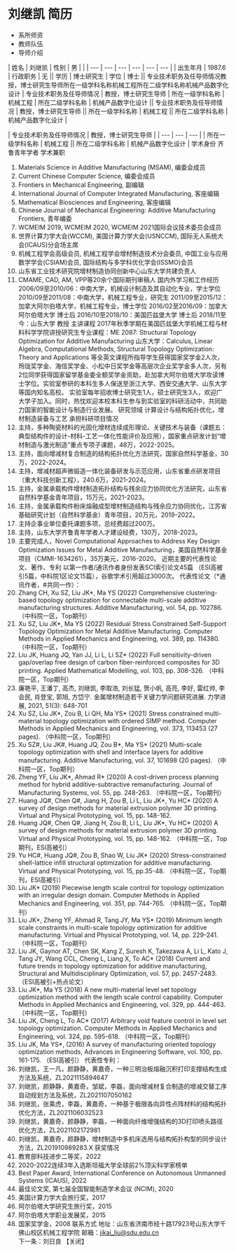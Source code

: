 # 刘继凯 简历
- 系所师资
- 教师队伍
- 导师介绍

| 姓名 | 刘继凯 | 性别 | 男 |  |
| --- | --- | --- | --- | --- | --- |
| 出生年月 | 1987.6 | 行政职务 | 无 || 学历 | 博士研究生 | 学位 | 博士 || 专业技术职务及任导师情况教授，博士研究生导师所在一级学科名称机械工程所在二级学科名称机械产品数字化设计 | 专业技术职务及任导师情况 | 教授，博士研究生导师 | 所在一级学科名称 | 机械工程 | 所在二级学科名称 | 机械产品数字化设计 || 专业技术职务及任导师情况 | 教授，博士研究生导师 || 所在一级学科名称 | 机械工程 || 所在二级学科名称 | 机械产品数字化设计 |

| 专业技术职务及任导师情况 | 教授，博士研究生导师 |
| --- | --- | --- |
| 所在一级学科名称 | 机械工程 || 所在二级学科名称 | 机械产品数字化设计 |
学术身份
齐鲁青年学者
学术兼职
1. Materials Science in Additive Manufacturing (MSAM), 编委会成员
2. Current Chinese Computer Science, 编委会成员
3. Frontiers in Mechanical Engineering, 副编辑
4. International Journal of Computer Integrated Manufacturing, 客座编辑
5. Mathematical Biosciences and Engineering, 客座编辑
6. Chinese Journal of Mechanical Engineering: Additive Manufacturing Frontiers, 青年编委
7. WCMEIM 2019, WCMEIM 2020, WCMEIM 2021国际会议技术委员会成员
8. 世界计算力学大会(WCCM), 美国计算力学大会(USNCCM), 国际无人系统大会(ICAUS)分会场主席
9. 机械工程学会高级会员, 机械工程学会增材制造技术分会委员, 中国工业与应用数学学会(CSIAM)会员, 国际结构与多学科优化学会(ISSMO)会员
10. 山东省工业技术研究院增材制造协同创新中心山东大学共建负责人
11. CMAME, CAD, AM, VPP等20余个国际期刊审稿人
国内外学习和工作经历
2006/09至2010/06：中南大学，机械设计制造及其自动化专业，学士学位
2010/09至2011/08：中南大学，机械工程专业，研究生
2011/09至2015/12：加拿大阿尔伯塔大学，机械工程专业，博士学位
2016/02至2016/09：加拿大阿尔伯塔大学 博士后
2016/10至2018/10：美国匹兹堡大学 博士后
2018/11至今：山东大学 教授
主讲课程
2017年秋季学期在美国匹兹堡大学机械工程与材料科学学院讲授研究生专业课程：ME 2087: Structural Topology Optimization for Additive Manufacturing
山东大学：Calculus, Linear Algebra, Computational Methods, Structural Topology Optimization: Theory and Applications 等全英文课程所指导学生获得国家奖学金2人次，玲珑奖学金、海信奖学金、小松中日奖学金等高层次企业奖学金多人次，另有2位同学获得国家留学基金委全额奖学金资助，赴加拿大阿尔伯塔大学攻读博士学位。实验室参研的本科生多人保送至浙江大学、西安交通大学、山东大学等国内知名高校。
实验室每年招收博士研究生1人，硕士研究生3人，欢迎广大学子加入。同时，热忱欢迎本校本科生参与到实验室的科研活动中，共同助力国家的智能设计与制造行业发展。
研究领域
计算设计与结构拓扑优化，增材制造装备与工艺
承担科研项目情况
1. 主持，多种陶瓷材料的光固化增材连续成形理论、关键技术与装备（课题五：典型结构件的设计-材料-工艺一体化性能评价及应用），国家重点研发计划“增材制造与激光制造”重点专项子课题，48万，2022-2025。
2. 主持，面向增减材复合制造的结构拓扑优化方法研究，国家自然科学基金，30万，2022-2024。
3. 主持，增减材超声微锻造一体化装备研发与示范应用，山东省重点研发项目（重大科技创新工程），240.6万，2021-2024。
4. 主持，金属承载构件增材制造拓扑结构与残余应力协同优化方法研究，山东省自然科学基金青年项目，15万元，2021-2023。
5. 主持，金属承载构件粉床熔融成型增材制造结构与残余应力协同优化，江苏省基础研究计划（自然科学基金）青年项目，20万元，2019-2022。
6. 主持企事业单位委托课题多项，总经费超过200万。
7. 主持，山东大学齐鲁青年学者人才建设经费，130万，2018-2023。
8. 主要完成人，Novel Computational Approaches to Address Key Design Optimization Issues for Metal Additive Manufacturing，美国自然科学基金项目（CMMI-1634261），35万美元，2016-2020。
近期主要的代表性论文、著作、专利
以第一作者/通讯作者身份发表SCI索引论文45篇 （ESI高被引5篇，中科院1区论文15篇），谷歌学术引用超过3000次。
代表性论文（*通讯作者，#共同一作）：
1. Zhang CH, Xu SZ, Liu JK*, Ma YS (2022) Comprehensive clustering-based topology optimization for connectable multi-scale additive manufacturing structures. Additive Manufacturing, vol. 54, pp. 102786. （中科院一区，Top期刊）
2. Xu SZ, Liu JK*, Ma YS (2022) Residual Stress Constrained Self-Support Topology Optimization for Metal Additive Manufacturing. Computer Methods in Applied Mechanics and Engineering, vol. 389, pp. 114380. （中科院一区，Top期刊）
3. Liu JK, Huang JQ, Yan JJ, Li L, Li SZ* (2022) Full sensitivity-driven gap/overlap free design of carbon fiber-reinforced composites for 3D printing. Applied Mathematical Modelling, vol. 103, pp. 308-326. （中科院一区，Top期刊）
4. 廉艳平, 王潘丁, 高杰, 刘继凯, 李取浩, 刘长猛, 贺小帆, 高亮, 李好, 雷红帅, 李会民, 肖登宝, 郭旭, 方岱宁. 金属增材制造若干关键力学问题研究进展. 力学进展, 2021, 51(3): 648-701
5. Xu SZ, Liu JK*, Zou B, Li QH, Ma YS* (2021) Stress constrained multi-material topology optimization with ordered SIMP method. Computer Methods in Applied Mechanics and Engineering, vol. 373, 113453 (27 pages). （中科院一区，Top期刊）
6. Xu SZ#, Liu JK#, Huang JQ, Zou B*, Ma YS* (2021) Multi-scale topology optimization with shell and interface layers for additive manufacturing. Additive Manufacturing, vol. 37, 101698 (20 pages). （中科院一区，Top期刊）
7. Zheng YF, Liu JK*, Ahmad R* (2020) A cost-driven process planning method for hybrid additive-subtractive remanufacturing. Journal of Manufacturing Systems, vol. 55, pp. 248-263. （中科院一区，Top期刊）
8. Huang JQ#, Chen Q#, Jiang H, Zou B, Li L, Liu JK*, Yu HC* (2020) A survey of design methods for material extrusion polymer 3D printing. Virtual and Physical Prototyping, vol. 15, pp. 148-162.
8. Huang JQ#, Chen Q#, Jiang H, Zou B, Li L, Liu JK*, Yu HC* (2020) A survey of design methods for material extrusion polymer 3D printing. Virtual and Physical Prototyping, vol. 15, pp. 148-162. （中科院一区，Top期刊，ESI高被引）
9. Yu HC#, Huang JQ#, Zou B, Shao W, Liu JK* (2020) Stress-constrained shell-lattice infill structural optimization for additive manufacturing. Virtual and Physical Prototyping, vol. 15, pp.35-48. （中科院一区，Top期刊，ESI高被引）
10. Liu JK* (2019) Piecewise length scale control for topology optimization with an irregular design domain. Computer Methods in Applied Mechanics and Engineering, vol. 351, pp. 744-765. （中科院一区，Top期刊）
11. Liu JK*, Zheng YF, Ahmad R, Tang JY, Ma YS* (2019) Minimum length scale constraints in multi-scale topology optimization for additive manufacturing. Virtual and Physical Prototyping, vol. 14, pp. 229-241. （中科院一区，Top期刊）
12. Liu JK, Gaynor AT, Chen SK, Kang Z, Suresh K, Takezawa A, Li L, Kato J, Tang JY, Wang CCL, Cheng L, Liang X, To AC* (2018) Current and future trends in topology optimization for additive manufacturing, Structural and Multidisciplinary Optimization, vol. 57, pp. 2457-2483. （ESI高被引+热点论文）
13. Liu JK*, Ma YS (2018) A new multi-material level set topology optimization method with the length scale control capability. Computer Methods in Applied Mechanics and Engineering, vol. 329, pp. 444-463. （中科院一区，Top期刊）
14. Liu JK, Cheng L, To AC* (2017) Arbitrary void feature control in level set topology optimization. Computer Methods in Applied Mechanics and Engineering, vol. 324, pp. 595-618. （中科院一区，Top期刊）
15. Liu JK, Ma YS*, (2016) A survey of manufacturing oriented topology optimization methods, Advances in Engineering Software, vol. 100, pp. 161-175. （ESI高被引）
代表性专利：
1. 刘继凯，王一凡，颜静静，黄嘉奇，一种三明治板熔融沉积打印支撑结构生成方法及系统，ZL2021115894647
2. 刘继凯，颜静静，黄嘉奇，邹斌，李磊，面向增减材复合制造的增减交替工序自动规划方法及系统，ZL2021107050162
3. 刘继凯，张乘虎，李磊，黄嘉奇，一种基于极限各向异性点阵材料的结构拓扑优化方法，ZL2021106032523
4. 刘继凯，黄嘉奇，颜静静，李磊，一种面向纤维增强结构的3D打印喷头路径优化方法，ZL2021102172981
5. 刘继凯，黄嘉奇，颜静静，增材制造中多机床选用与结构拓扑构型的同步设计方法，ZL201910989283.X
获奖情况
1. 教育部科技进步二等奖，2022
2. 2020-2022连续3年入选斯坦福大学全球前2%顶尖科学家榜单
3. Best Paper Award, International Conference on Autonomous Unmanned Systems (ICAUS), 2022
4. 最佳论文奖, 第七届全国智能制造学术会议 (NCIM), 2020
5. 美国计算力学大会旅行奖，2017
6. 阿尔伯塔大学研究生旅行奖，2015
7. 阿尔伯塔大学职业发展奖，2015
8. 国家奖学金，2008
联系方式
地址：山东省济南市经十路17923号山东大学千佛山校区机械工程学院
邮箱：jikai_liu@sdu.edu.cn
下一条：刘日良
【关闭】
